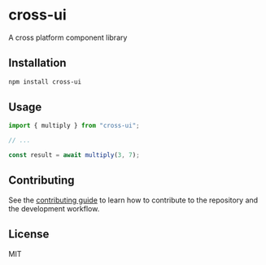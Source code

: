 # cross-ui

A cross platform component library

## Installation

```sh
npm install cross-ui
```

## Usage

```js
import { multiply } from "cross-ui";

// ...

const result = await multiply(3, 7);
```

## Contributing

See the [contributing guide](CONTRIBUTING.md) to learn how to contribute to the repository and the development workflow.

## License

MIT
